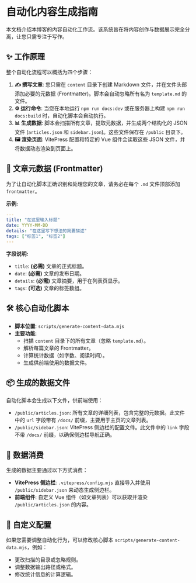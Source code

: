 # 自动化内容生成指南

本文档介绍本博客的内容自动化工作流。该系统旨在将内容创作与数据展示完全分离，让您只需专注于写作。

## ✨ 工作原理

整个自动化流程可以概括为四个步骤：

1.  **✍️ 撰写文章**: 您只需在 `content` 目录下创建 Markdown 文件，并在文件头部添加必要的元数据 (Frontmatter)。脚本会自动忽略所有名为 `template.md` 的文件。
2.  **⚙️ 运行命令**: 当您在本地运行 `npm run docs:dev` 或在服务器上构建 `npm run docs:build` 时，自动化脚本会自动执行。
3.  **📊 生成数据**: 脚本会扫描所有文章，提取元数据，并生成两个结构化的 JSON 文件 (`articles.json` 和 `sidebar.json`)。这些文件保存在 `/public` 目录下。
4.  **🖼️ 渲染页面**: VitePress 配置和特定的 Vue 组件会读取这些 JSON 文件，并将数据动态渲染到页面上。

## 📝 文章元数据 (Frontmatter)

为了让自动化脚本正确识别和处理您的文章，请务必在每个 `.md` 文件顶部添加 `frontmatter`。

**示例:**

```yaml
---
title: "在这里输入标题"
date: YYYY-MM-DD
details: "在这里写下想法的简要描述"
tags: ["标签1", "标签2"]
---
```

**字段说明:**

*   `title`: **(必需)** 文章的正式标题。
*   `date`: **(必需)** 文章的发布日期。
*   `details`: **(必需)** 文章摘要，用于在列表页显示。
*   `tags`: **(可选)** 文章的标签数组。

## 🛠️ 核心自动化脚本

*   **脚本位置**: `scripts/generate-content-data.mjs`
*   **主要功能**:
    *   扫描 `content` 目录下的所有文章（忽略 `template.md`）。
    *   解析每篇文章的 Frontmatter。
    *   计算统计数据（如字数、阅读时间）。
    *   生成供前端使用的数据文件。

## 📦 生成的数据文件

自动化脚本会生成以下文件，供前端使用：

*   `/public/articles.json`: 所有文章的详细列表，包含完整的元数据。此文件中的 `url` 字段带有 `/docs/` 前缀，主要用于主页的文章列表。
*   `/public/sidebar.json`: VitePress 侧边栏的配置文件。此文件中的 `link` 字段不带 `/docs/` 前缀，以确保侧边栏导航正确。

## 🧩 数据消费

生成的数据主要通过以下方式消费：

*   **VitePress 侧边栏**: `.vitepress/config.mjs` 直接导入并使用 `/public/sidebar.json` 来动态生成侧边栏。
*   **前端组件**: 自定义 Vue 组件（如文章列表）可以获取并渲染 `/public/articles.json` 的内容。

## 🔧 自定义配置

如果您需要调整自动化行为，可以修改核心脚本 `scripts/generate-content-data.mjs`，例如：

*   更改扫描的目录或忽略规则。
*   调整数据输出路径或格式。
*   修改统计信息的计算逻辑。
